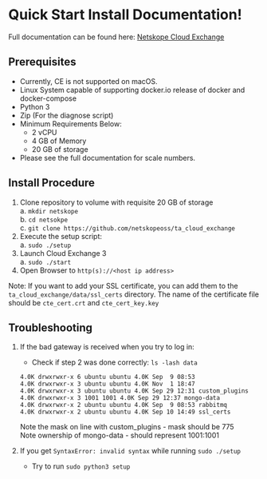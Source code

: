 # Quick Start Install Documentation!
Full documentation can be found here: [Netskope Cloud Exchange](https://docs.netskope.com/en/netskope-cloud-exchange.html)
## Prerequisites

 - Currently, CE is not supported on macOS.
 - Linux System capable of supporting docker.io release of docker and docker-compose
 - Python 3
 - Zip (For the diagnose script)
 - Minimum Requirements Below:
 	- 2 vCPU
 	- 4 GB of Memory
	- 20 GB of storage
 - Please see the full documentation for scale numbers.

## Install Procedure
 
 1. Clone repository to volume with requisite 20 GB of storage<br>
	a. `mkdir netskope`<br>
	b. `cd netsokpe`<br>
	c. `git clone https://github.com/netskopeoss/ta_cloud_exchange`<br>   
 2. Execute the setup script:<br>
	a. `sudo ./setup`<br>
 4. Launch Cloud Exchange 3<br>
 	a. `sudo ./start`<br>
 5. Open Browser to `http(s)://<host ip address>`<br>
	 
Note: If you want to add your SSL certificate, you can add them to the `ta_cloud_exchange/data/ssl_certs` directory. The name of the certificate file should be `cte_cert.crt` and `cte_cert_key.key`<br>

## Troubleshooting
 1. If the bad gateway is received when you try to log in:
    - Check if  step 2 was done correctly:
    `ls -lash data`
    ```
    4.0K drwxrwxr-x 6 ubuntu ubuntu 4.0K Sep  9 08:53
    4.0K drwxrwxr-x 3 ubuntu ubuntu 4.0K Nov  1 18:47 
    4.0K drwxrwxr-x 3 ubuntu ubuntu 4.0K Sep 29 12:31 custom_plugins
    4.0K drwxrwxr-x 3 1001 1001 4.0K Sep 29 12:37 mongo-data
    4.0K drwxrwxr-x 2 ubuntu ubuntu 4.0K Sep  9 08:53 rabbitmq
    4.0K drwxrwxr-x 2 ubuntu ubuntu 4.0K Sep 10 14:49 ssl_certs
    ```
    Note the mask on line with custom_plugins - mask should be 775<br> 
    Note ownership of mongo-data - should represent 1001:1001

 2. If you get `SyntaxError: invalid syntax` while running `sudo ./setup`
	- Try to run `sudo python3 setup`

 
